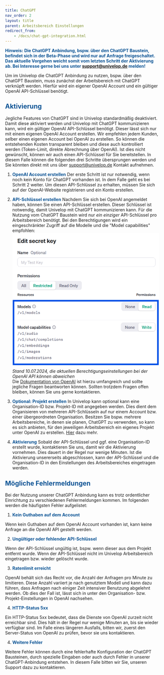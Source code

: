 ```yaml
---
title: ChatGPT
nav_order: 2
layout: title
parent: Arbeitsbereich Einstellungen
redirect_from:
    - /docs/chat-gpt-integration.html
---
```


<span style="color:#0b5394">**Hinweis: Die ChatGPT Anbindung, bspw. über den ChatGPT Baustein, befindet sich in der Beta-Phase und wird nur auf Anfrage freigeschaltet. Das aktuelle Vorgehen weicht somit vom letzten Schritt der Aktivierung ab. Bei Interesse gerne bei uns unter support@univelop.de melden!**</span>

Um im Univelop die ChatGPT Anbindung zu nutzen, bspw. über den ChatGPT Baustein, muss zunächst der Arbeitsbereich mit ChatGPT verknüpft werden.
Hierfür wird ein eigener OpenAI Account und ein gültiger OpenAI API-Schlüssel benötigt.

## <span style="color:#0b5394">**Aktivierung**</span>

Jegliche Features von ChatGPT sind in Univelop standardmäßig deaktiviert.
Damit diese aktiviert werden und Univelop mit ChatGPT kommunizieren kann, wird ein gültiger OpenAI API-Schlüssel benötigt.
Dieser lässt sich nur mit einem eigenen OpenAI Account erstellen.
Wir empfehlen jedem Kunden, selber einen eigenen Account bei OpenAI zu erstellen. So können die entstehenden Kosten transparent bleiben
und diese auch kontrolliert werden (Token-Limit, direkte Abrechnung über OpenAI).
Ist dies nicht gewünscht, können wir auch einen API-Schlüssel für Sie bereitstellen.
In diesem Falle können die folgenden drei Schritte übersprungen werden und Sie könnten direkt mit uns über support@univelop.de Kontakt aufnehmen.

1. <span style="color:#0b5394">**OpenAI Account erstellen**</span>
   Der erste Schritt ist nur notwendig, wenn noch kein Konto für ChatGPT vorhanden ist. In dem Falle geht es bei Schritt 2 weiter.
   Um diesen API-Schlüssel zu erhalten, müssen Sie sich auf der OpenAI-Website registrieren und ein Konto erstellen.

2. <span style="color:#0b5394">**API-Schlüssel erstellen**</span>
   Nachdem Sie sich bei OpenAI angemeldet haben, können Sie einen API-Schlüssel erstellen. Dieser Schlüssel ist notwendig, damit Univelop mit ChatGPT kommunizieren kann. Für die Nutzung vom ChatGPT Baustein wird nur _ein einziger_ API-Schlüssel pro Arbeitsbereich benötigt.
   Bei den Berechtigungen wird ein eingeschränkter Zugriff auf die Modelle und die "Model capabilities" empfohlen:
   ![api key permissions](\old_assets\chat-gpt-integration\api_key_permissions.png 'api key permissions')
   _Stand 10.07.2024, die aktuellen Berechtigungseinstellungen bei der OpenAI API können abweichen_ <br>
   Die [Dokumentation von OpenAI](https://help.openai.com/en/articles/9186755-managing-your-work-in-the-api-platform-with-projects) ist hierzu umfangreich und sollte jegliche Fragen beantworten können.
   Sollten trotzdem Fragen offen bleiben, können Sie uns gerne kontaktieren.

3. <span style="color:#0b5394">**Optional: Projekt erstellen**</span>
   In Univelop kann optional kann eine Organisation-ID bzw. Projekt-ID mit angegeben werden.
   Dies dient dem Organisieren von mehreren API-Schlüsseln auf nur einem Account bzw. einer übergeordneten Organisation.
   Besitzen Sie bspw. mehrere Arbeitsbereiche, in denen sie planen, ChatGPT zu verwenden, so kann es sich anbieten, für den jeweiligen Arbeitsbereich
   ein eigenes Projekt unter OpenAI zu erstellen. [Hier](https://help.openai.com/en/articles/9186755-managing-your-work-in-the-api-platform-with-projects) dazu mehr.

4. <span style="color:#0b5394">**Aktivierung**</span>
   Sobald der API-Schlüssel und ggf. eine Organisation-ID erstellt wurde, kontaktieren Sie uns, damit wir die Aktivierung vornehmen. Dies dauert in der Regel nur wenige Minuten.
   Ist die Aktivierung unsererseits abgeschlossen, kann der API-Schlüssel und die Organisation-ID in den Einstellungen des Arbeitsbereiches eingetragen werden.

## <span style="color:#0b5394">**Mögliche Fehlermeldungen**</span>

Bei der Nutzung unserer ChatGPT Anbindung kann es trotz ordentlicher Einrichtung zu verschiedenen Fehlermeldungen kommen.
Im folgenden werden die häufigsten Fehler aufgelistet:

1. <span style="color:#0b5394">**Kein Guthaben auf dem Account**</span>

Wenn kein Guthaben auf dem OpenAI Account vorhanden ist, kann keine Anfrage an die OpenAI API gestellt werden.

2. <span style="color:#0b5394">**Ungültiger oder fehlender API-Schlüssel**</span>

Wenn der API-Schlüssel ungültig ist, bspw. wenn dieser aus dem Projekt entfernt wurde.
Wenn der API-Schlüssel nicht im Univelop Arbeitsbereich eingetragen bzw. wieder gelöscht wurde.

3. <span style="color:#0b5394">**Ratenlimit erreicht**</span>

OpenAI behält sich das Recht vor, die Anzahl der Anfragen pro Minute zu limitieren.
Diese Anzahl variiert je nach genutztem Modell und kann dazu führen, dass Anfragen nach einiger Zeit intensiver Benutzung abgelehnt werden.
Ob dies der Fall ist, lässt sich in unter den Organisation- bzw. Projekt-Einstellungen in OpenAI nachsehen.

4. <span style="color:#0b5394">**HTTP-Status 5xx**</span>

Ein HTTP-Status 5xx bedeutet, dass die Dienste von OpenAI zurzeit nicht erreichbar sind.
Dies hält in der Regel nur wenige Minuten an, bis sie wieder verfügbar sind.
Im Falle eines längeren Ausfalls, bitten wir, zuerst den Server-Status von OpenAI zu prüfen, bevor sie uns kontaktieren.

4. <span style="color:#0b5394">**Weitere Fehler**</span>

Weitere Fehler können durch eine fehlerhafte Konfiguration der ChatGPT Bausteinen, durch spezielle Eingaben oder auch durch Fehler in unserer ChatGPT-Anbindung entstehen. In diesem Falle bitten wir Sie, unseren Support dazu zu kontaktieren.
